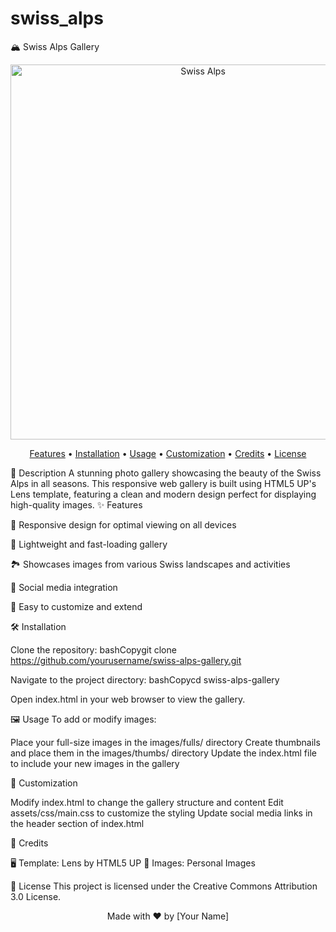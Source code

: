 # swiss_alps
🏔️ Swiss Alps Gallery
<p align="center">
  <img src="https://raw.githubusercontent.com/yourusername/swiss-alps-gallery/main/images/fulls/01.jpeg" alt="Swiss Alps" width="600">
</p>
<p align="center">
  <a href="#-features">Features</a> •
  <a href="#-installation">Installation</a> •
  <a href="#-usage">Usage</a> •
  <a href="#-customization">Customization</a> •
  <a href="#-credits">Credits</a> •
  <a href="#-license">License</a>
</p>
📜 Description
A stunning photo gallery showcasing the beauty of the Swiss Alps in all seasons. This responsive web gallery is built using HTML5 UP's Lens template, featuring a clean and modern design perfect for displaying high-quality images.
✨ Features

📱 Responsive design for optimal viewing on all devices

🚀 Lightweight and fast-loading gallery

🏞️ Showcases images from various Swiss landscapes and activities

🔗 Social media integration

🎨 Easy to customize and extend

🛠️ Installation

Clone the repository:
bashCopygit clone https://github.com/yourusername/swiss-alps-gallery.git

Navigate to the project directory:
bashCopycd swiss-alps-gallery

Open index.html in your web browser to view the gallery.

🖼️ Usage
To add or modify images:

Place your full-size images in the images/fulls/ directory
Create thumbnails and place them in the images/thumbs/ directory
Update the index.html file to include your new images in the gallery

🎨 Customization

Modify index.html to change the gallery structure and content
Edit assets/css/main.css to customize the styling
Update social media links in the header section of index.html

👏 Credits

🖥️ Template: Lens by HTML5 UP
📸 Images: Personal Images

📄 License
This project is licensed under the Creative Commons Attribution 3.0 License.

<p align="center">
  Made with ❤️ by [Your Name]
</p>
